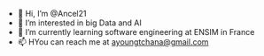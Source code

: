 - 👋 Hi, I’m @Ancel21
- 👀 I’m interested in big Data and AI
- 🌱 I’m currently learning software engineering at ENSIM in France
- 📫 HYou can reach me at ayoungtchana@gmail.com

<!---

--->
